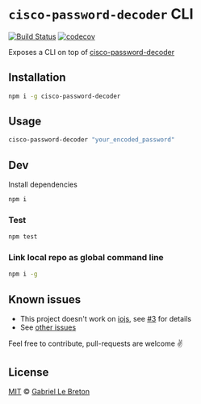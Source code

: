 # `cisco-password-decoder` CLI

[![Build Status](https://travis-ci.org/GabLeRoux/cisco-password-decoder-cli.svg?branch=master)](https://travis-ci.org/GabLeRoux/cisco-password-decoder-cli)
[![codecov](https://codecov.io/gh/GabLeRoux/cisco-password-decoder-cli/branch/master/graph/badge.svg)](https://codecov.io/gh/GabLeRoux/cisco-password-decoder-cli)

Exposes a CLI on top of [cisco-password-decoder](https://github.com/artemkin/cisco-password-decoder)

## Installation

```bash
npm i -g cisco-password-decoder
```

## Usage

```bash
cisco-password-decoder "your_encoded_password"
```

## Dev

Install dependencies

```bash
npm i
```

### Test

```bash
npm test
```

### Link local repo as global command line

```bash
npm i -g
```

## Known issues

- This project doesn't work on [iojs](https://iojs.org/), see [#3](https://github.com/GabLeRoux/cisco-password-decoder-cli/issues/3) for details
- See [other issues](https://github.com/GabLeRoux/cisco-password-decoder-cli/issues?q=is%3Aissue+is%3Aopen+sort%3Aupdated-desc)

Feel free to contribute, pull-requests are welcome :v:

## License

[MIT](LICENSE.md) © [Gabriel Le Breton](https://gableroux.com)

